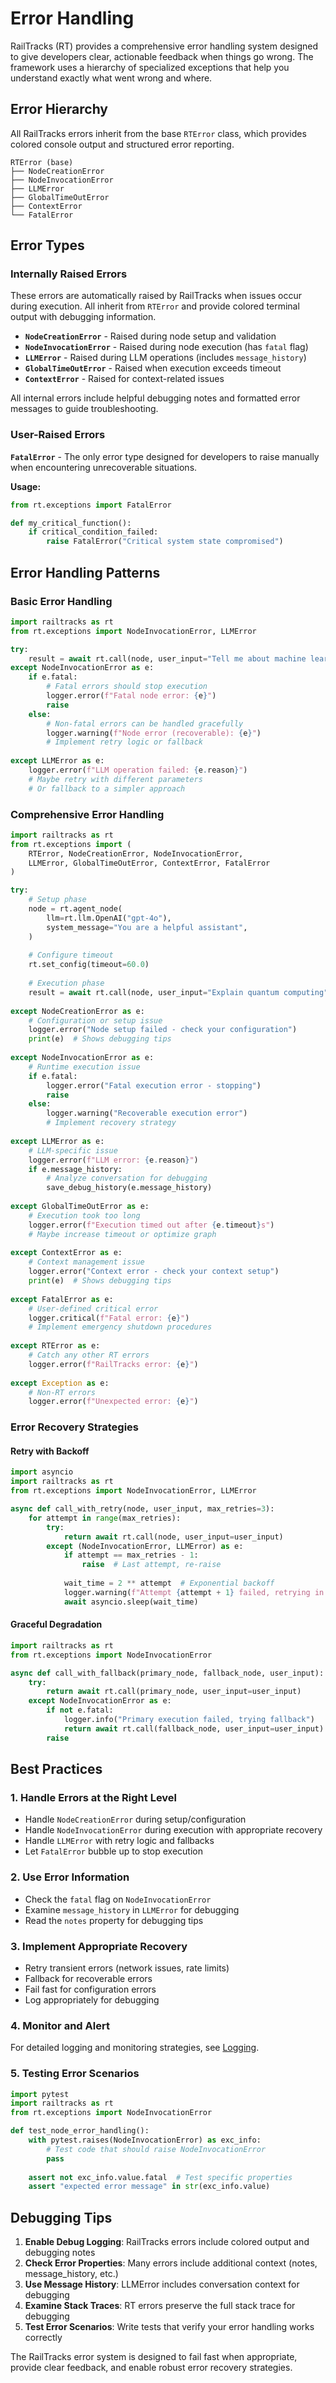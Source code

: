 # Error Handling

RailTracks (RT) provides a comprehensive error handling system designed to give developers clear, actionable feedback when things go wrong. The framework uses a hierarchy of specialized exceptions that help you understand exactly what went wrong and where.

## Error Hierarchy

All RailTracks errors inherit from the base `RTError` class, which provides colored console output and structured error reporting.

```
RTError (base)
├── NodeCreationError
├── NodeInvocationError
├── LLMError
├── GlobalTimeOutError
├── ContextError
└── FatalError
```

## Error Types

### Internally Raised Errors

These errors are automatically raised by RailTracks when issues occur during execution. All inherit from `RTError` and provide colored terminal output with debugging information.

- **`NodeCreationError`** - Raised during node setup and validation
- **`NodeInvocationError`** - Raised during node execution (has `fatal` flag)
- **`LLMError`** - Raised during LLM operations (includes `message_history`)
- **`GlobalTimeOutError`** - Raised when execution exceeds timeout
- **`ContextError`** - Raised for context-related issues

All internal errors include helpful debugging notes and formatted error messages to guide troubleshooting.

### User-Raised Errors

**`FatalError`** - The only error type designed for developers to raise manually when encountering unrecoverable situations.

**Usage:**
```python
from rt.exceptions import FatalError

def my_critical_function():
    if critical_condition_failed:
        raise FatalError("Critical system state compromised")
```

## Error Handling Patterns

### Basic Error Handling

```python
import railtracks as rt
from rt.exceptions import NodeInvocationError, LLMError

try:
    result = await rt.call(node, user_input="Tell me about machine learning")
except NodeInvocationError as e:
    if e.fatal:
        # Fatal errors should stop execution
        logger.error(f"Fatal node error: {e}")
        raise
    else:
        # Non-fatal errors can be handled gracefully
        logger.warning(f"Node error (recoverable): {e}")
        # Implement retry logic or fallback
        
except LLMError as e:
    logger.error(f"LLM operation failed: {e.reason}")
    # Maybe retry with different parameters
    # Or fallback to a simpler approach
```

### Comprehensive Error Handling

```python
import railtracks as rt
from rt.exceptions import (
    RTError, NodeCreationError, NodeInvocationError, 
    LLMError, GlobalTimeOutError, ContextError, FatalError
)

try:
    # Setup phase
    node = rt.agent_node(
        llm=rt.llm.OpenAI("gpt-4o"),
        system_message="You are a helpful assistant",
    )
    
    # Configure timeout
    rt.set_config(timeout=60.0)
    
    # Execution phase
    result = await rt.call(node, user_input="Explain quantum computing")
    
except NodeCreationError as e:
    # Configuration or setup issue
    logger.error("Node setup failed - check your configuration")
    print(e)  # Shows debugging tips
    
except NodeInvocationError as e:
    # Runtime execution issue
    if e.fatal:
        logger.error("Fatal execution error - stopping")
        raise
    else:
        logger.warning("Recoverable execution error")
        # Implement recovery strategy
        
except LLMError as e:
    # LLM-specific issue
    logger.error(f"LLM error: {e.reason}")
    if e.message_history:
        # Analyze conversation for debugging
        save_debug_history(e.message_history)
        
except GlobalTimeOutError as e:
    # Execution took too long
    logger.error(f"Execution timed out after {e.timeout}s")
    # Maybe increase timeout or optimize graph
    
except ContextError as e:
    # Context management issue
    logger.error("Context error - check your context setup")
    print(e)  # Shows debugging tips
    
except FatalError as e:
    # User-defined critical error
    logger.critical(f"Fatal error: {e}")
    # Implement emergency shutdown procedures
    
except RTError as e:
    # Catch any other RT errors
    logger.error(f"RailTracks error: {e}")
    
except Exception as e:
    # Non-RT errors
    logger.error(f"Unexpected error: {e}")
```

### Error Recovery Strategies

#### Retry with Backoff

```python
import asyncio
import railtracks as rt
from rt.exceptions import NodeInvocationError, LLMError

async def call_with_retry(node, user_input, max_retries=3):
    for attempt in range(max_retries):
        try:
            return await rt.call(node, user_input=user_input)
        except (NodeInvocationError, LLMError) as e:
            if attempt == max_retries - 1:
                raise  # Last attempt, re-raise
            
            wait_time = 2 ** attempt  # Exponential backoff
            logger.warning(f"Attempt {attempt + 1} failed, retrying in {wait_time}s")
            await asyncio.sleep(wait_time)
```

#### Graceful Degradation

```python
import railtracks as rt
from rt.exceptions import NodeInvocationError

async def call_with_fallback(primary_node, fallback_node, user_input):
    try:
        return await rt.call(primary_node, user_input=user_input)
    except NodeInvocationError as e:
        if not e.fatal:
            logger.info("Primary execution failed, trying fallback")
            return await rt.call(fallback_node, user_input=user_input)
        raise
```

## Best Practices

### 1. Handle Errors at the Right Level
- Handle `NodeCreationError` during setup/configuration
- Handle `NodeInvocationError` during execution with appropriate recovery
- Handle `LLMError` with retry logic and fallbacks
- Let `FatalError` bubble up to stop execution

### 2. Use Error Information
- Check the `fatal` flag on `NodeInvocationError`
- Examine `message_history` in `LLMError` for debugging
- Read the `notes` property for debugging tips

### 3. Implement Appropriate Recovery
- Retry transient errors (network issues, rate limits)
- Fallback for recoverable errors
- Fail fast for configuration errors
- Log appropriately for debugging

### 4. Monitor and Alert
For detailed logging and monitoring strategies, see [Logging](logging.md).

### 5. Testing Error Scenarios
```python
import pytest
import railtracks as rt
from rt.exceptions import NodeInvocationError

def test_node_error_handling():
    with pytest.raises(NodeInvocationError) as exc_info:
        # Test code that should raise NodeInvocationError
        pass
    
    assert not exc_info.value.fatal  # Test specific properties
    assert "expected error message" in str(exc_info.value)
```

## Debugging Tips

1. **Enable Debug Logging**: RailTracks errors include colored output and debugging notes
2. **Check Error Properties**: Many errors include additional context (notes, message_history, etc.)
3. **Use Message History**: LLMError includes conversation context for debugging
4. **Examine Stack Traces**: RT errors preserve the full stack trace for debugging
5. **Test Error Scenarios**: Write tests that verify your error handling works correctly

The RailTracks error system is designed to fail fast when appropriate, provide clear feedback, and enable robust error recovery strategies.